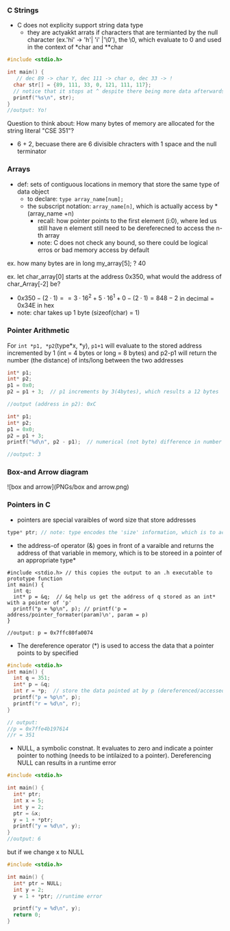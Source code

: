 


### C Strings
- C does not explicity support string data type
    - they are actyakkt arrats if characters that are termianted by the null character (ex.'hi' -> 'h'| 'i' |'\0'), the \0, which evaluate to 0 and used in the context of *char and **char
```c
#include <stdio.h>

int main() {
   // dec 89 -> char Y, dec 111 -> char o, dec 33 -> !
  char str[] = {89, 111, 33, 0, 121, 111, 117};
  // notice that it stops at ^ despite there being more data afterwards
  printf("%s\n", str);
}
//output: Yo!
```
Question to think about: How many bytes of memory are allocated for the string literal "CSE 351"?
- 6 + 2, becuase there are 6 divisible chracters with 1 space and the null terminator
### Arrays
- def: sets of contiguous locations in memory that store the same type of data object
    - to declare: `type array_name[num]; `
    - the subscript notation: `array_name[n]`, which is actually access by *(array_name +n)
        - recall: how pointer points to the first element (i:0), where led us still have n element still need to be dereferecned to access the n-th array
        - note: C does not check any bound, so there could be logical erros or bad memory access by default

ex. how many bytes are in long my_array[5]; ? 40

ex. let char_array[0]  starts at the address 0x350, what would the address of char_Array[-2] be?

- $0x350 - (2 \cdot 1) = = 3 \cdot 16^2 +5 \cdot 16^1 + 0 - (2 \cdot 1) = 848 - 2$ in decimal =  0x34E in hex
- note: char takes up 1 byte (sizeof(char) = 1)

### Pointer Arithmetic
 For `int *p1, *p2`(type*x, *y), `p1+1`  will evaluate to the stored address incremented by 1 (int = 4 bytes or long = 8 bytes) and p2-p1 will return the number (the distance) of ints/long between the two addresses

```c
int* p1;
int* p2;
p1 = 0x0;
p2 = p1 + 3;  // p1 increments by 3(4bytes), which results a 12 bytes

//output (address in p2): 0xC
```

```c
int* p1;
int* p2;
p1 = 0x0;
p2 = p1 + 3;
printf("%d\n", p2 - p1);  // numerical (not byte) difference in number of int elements

//output: 3
```


### Box-and Arrow diagram
![box and arrow](PNGs/box and arrow.png)


### Pointers in C
- pointers are special varaibles of word size that store addresses
```c
type* ptr; // note: type encodes the 'size' information, which is to accompany with the 'location' of your value ptr
```

- the address-of operator (&) goes in front of a varaible and returns the address of that variable in memory, which is to be storeed in a pointer of an appropriate type*
```
#include <stdio.h> // this copies the output to an .h executable to prototype function 
int main() {
  int q;
  int* p = &q;  // &q help us get the address of q stored as an int* with a pointer of 'p'
  printf("p = %p\n", p); // printf('p = address/pointer_formater(param)\n', param = p)
}

//output: p = 0x7ffc80fa0074
```
- The dereference operator (*) is used to access the data that a pointer points to  by specified

```c
#include <stdio.h>
int main() {
  int q = 351;
  int* p = &q;
  int r = *p;  // store the data pointed at by p (dereferenced/accessed) in r
  printf("p = %p\n", p);
  printf("r = %d\n", r);
}

// output:
//p = 0x7ffe4b197614
//r = 351

```
- NULL, a symbolic constnat. It evaluates to zero and indicate a pointer pointer to nothing (needs to be intilaized to a pointer). Dereferencing NULL can results in a runtime error

```c
#include <stdio.h>

int main() {
  int* ptr;
  int x = 5;
  int y = 2;
  ptr = &x;
  y = 1 + *ptr;
  printf("y = %d\n", y);
}
//output: 6
```
but if we change x to NULL
```c
#include <stdio.h>

int main() {
  int* ptr = NULL;
  int y = 2;
  y = 1 + *ptr; //runtime error

  printf("y = %d\n", y); 
  return 0;
}
```
